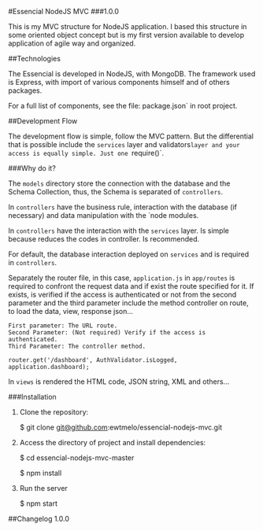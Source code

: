 #Essencial NodeJS MVC 
###1.0.0

This is my MVC structure for NodeJS application. I based 
this structure in some oriented object concept but is my 
first version available to develop application of agile way 
and organized.

##Technologies

The Essencial is developed in NodeJS, with MongoDB. The framework 
used is Express, with import of various components himself and of 
others packages.

For a full list of components, see the file: package.json` in root
project.

##Development Flow

The development flow is simple, follow the MVC pattern. But the 
differential that is possible include the `services` layer and 
validators` layer and your access is equally simple. Just one 
`require()`.

###Why do it?

The `models` directory store the connection with the database and
the Schema Collection, thus, the Schema is separated of `controllers`. 

In `controllers` have the business rule, interaction with the database
(if necessary) and data manipulation with the `node modules.

In `controllers` have the interaction with the `services` layer. Is
simple because reduces the codes in controller. Is recommended.

For default, the database interaction deployed on `services` and is required 
in `controllers`.

Separately the router file, in this case, `application.js` in `app/routes` is
required to confront the request data and if exist the route specified for it.
If exists, is verified if the access is authenticated or not from the second 
parameter and the third parameter include the method controller on route, to 
load the data, view, response json...
    
    First parameter: The URL route.
    Second Parameter: (Not required) Verify if the access is authenticated.
    Third Parameter: The controller method.
    
    router.get('/dashboard', AuthValidator.isLogged, application.dashboard);

In `views` is rendered the HTML code, JSON string, XML and others... 


###Installation

1. Clone the repository:


    $ git clone git@github.com:ewtmelo/essencial-nodejs-mvc.git

    
2. Access the directory of project and install dependencies:


    $ cd essencial-nodejs-mvc-master
    
    $ npm install


3. Run the server


    $ npm start


##Changelog
    1.0.0

